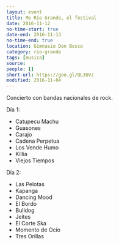 ```yaml
---
layout: event 
title: Me Río Grande, el festival
date: 2016-11-12
no-time-start: true
date-end: 2016-11-13
no-time-end: true
location: Gimnasio Don Bosco
category: rio-grande
tags: [musica]
source: 
people: []
short-url: https://goo.gl/QL3UVz
modified: 2016-11-04
---
```



Concierto con bandas nacionales de rock.

Día 1:

- Catupecu Machu
- Guasones
- Carajo
- Cadena Perpetua
- Los Vende Humo
- Killia
- Viejos Tiempos

Día 2:

- Las Pelotas
- Kapanga
- Dancing Mood
- El Bordo
- Bulldog
- Jeites
- El Corte Ska
- Momento de Ocio
- Tres Orillas
